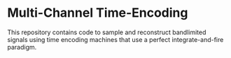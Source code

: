 # Multi-Channel Time-Encoding

This repository contains code to sample and reconstruct bandlimited signals using time encoding machines that use a perfect integrate-and-fire paradigm.


